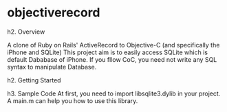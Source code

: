 objectiverecord
===============

h2. Overview

A clone of Ruby on Rails&#39; ActiveRecord to Objective-C (and specifically the iPhone and SQLite)
This project aim is to easily access SQLite which is default Dababase of iPhone. 
If you fllow CoC, you need not write any SQL syntax to manipulate Database. 

h2. Getting Started

h3. Sample Code
At first, you need to import libsqlite3.dylib in your project. A main.m can help you how to use this library. 

